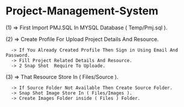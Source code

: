 # Project-Management-System

(1) => First Import PMJ.SQL In MYSQL Database ( Temp/Pmj.sql ).

(2) => Create Profile For Upload Project Details And Resource.

      -> If You Already Created Profile Then Sign in Using Email And Password.
      -> Fill Project Related Details And Resource.
      -> 2 Snap Shot  Require To Uploade.
      
(3) => That Resource Store In ( Files/Source ). 

      -> If Source Folder Not Available Then Create Source Folder.
      -> Snap Shot Image Store In ( Files/Images ).
      -> Create Images Folder inside ( Files ) Folder.
